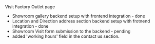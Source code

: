 #

Visit Factory Outlet page
- Showroom gallery backend setup with frontend integration  - done
- Location and Direction address section backend setup with frotnend integration - done
- Showroom Visit form submission to the backend - pending
- added 'working hours' field in the contact us section.
